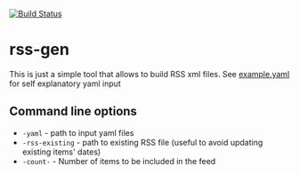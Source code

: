 [![Build Status](https://travis-ci.org/iwankgb/rss-gen.svg?branch=master)](https://travis-ci.org/iwankgb/rss-gen)

rss-gen
=======

This is just a simple tool that allows to build RSS xml files. See [example.yaml](resources/example.yaml) for self explanatory yaml input

Command line options
--------------------

* ``-yaml`` - path to input yaml files
* ``-rss-existing`` - path to existing RSS file (useful to avoid updating existing items' dates)
* ``-count-`` - Number of items to be included in the feed
